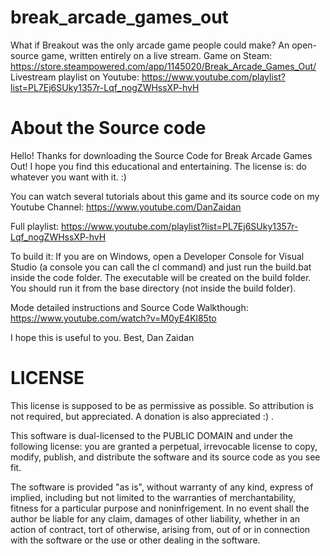 # break_arcade_games_out
What if Breakout was the only arcade game people could make? An open-source game, written entirely on a live stream.
Game on Steam: https://store.steampowered.com/app/1145020/Break_Arcade_Games_Out/
Livestream playlist on Youtube: https://www.youtube.com/playlist?list=PL7Ej6SUky1357r-Lqf_nogZWHssXP-hvH

# About the Source code

Hello!
Thanks for downloading the Source Code for Break Arcade Games Out!
I hope you find this educational and entertaining.
The license is: do whatever you want with it. :)


You can watch several tutorials about this game and its source code on my Youtube Channel:
https://www.youtube.com/DanZaidan

Full playlist:
https://www.youtube.com/playlist?list=PL7Ej6SUky1357r-Lqf_nogZWHssXP-hvH


To build it:
If you are on Windows, open a Developer Console for Visual Studio (a console you can call the cl command) and just run the build.bat inside the code folder.
The executable will be created on the build folder. You should run it from the base directory (not inside the build folder).

Mode detailed instructions and Source Code Walkthough:
https://www.youtube.com/watch?v=M0yE4Kl85to

I hope this is useful to you.
Best,
Dan Zaidan


# LICENSE

This license is supposed to be as permissive as possible. So attribution is not required, but appreciated. A donation is also appreciated :) .

This software is dual-licensed to the PUBLIC DOMAIN and under the following license: you are granted a perpetual, irrevocable license to copy, modify, publish, and distribute the software and its source code as you see fit.

The software is provided "as is", without warranty of any kind, express of implied, including but not limited to the warranties of merchantability, fitness for a particular purpose and noninfrigement. In no event shall the author be liable for any claim, damages of other liability, whether in an action of contract, tort of otherwise, arising from, out of or in connection with the software or the use or other dealing in the software.
